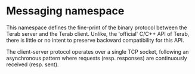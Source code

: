 ﻿# Messaging namespace

This namespace defines the fine-print of the binary protocol between the
Terab server and the Terab client. Unlike, the 'official' C/C++ API of
Terab, there is little or no intent to preserve backward compatibility for
this API.

The client-server protocol operates over a single TCP socket, following an
asynchronous pattern where requests (resp. responses) are continuously
received (resp. sent).
